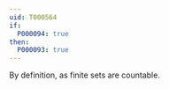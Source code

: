 ```yaml
---
uid: T000564
if:
  P000094: true
then:
  P000093: true
---
```

By definition, as finite sets are countable.
